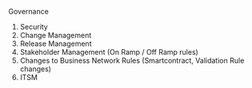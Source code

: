 Governance
1.	Security
2.	Change Management
3.	Release Management
4.	Stakeholder Management (On Ramp / Off Ramp rules)
5.	Changes to Business Network Rules (Smartcontract, Validation Rule changes)
6.	ITSM
